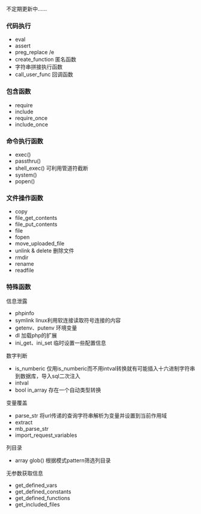 不定期更新中……

### 代码执行

- eval 
- assert
- preg_replace /e
- create_function 匿名函数
- 字符串拼接执行函数
- call_user_func 回调函数

### 包含函数

- require
- include
- require_once
- include_once

### 命令执行函数

- exec()
- passthru()
- shell_exec() 可利用管道符截断
- system()
- popen()

### 文件操作函数

- copy
- file_get_contents
- file_put_contents
- file
- fopen
- move_uploaded_file
- unlink & delete 删除文件
- rmdir
- rename
- readfile

### 特殊函数

信息泄露

- phpinfo
- symlink linux利用软连接读取符号连接的内容
- getenv、putenv 环境变量
- dl 加载php的扩展
- ini_get、ini_set 临时设置一些配置信息

数字判断

- is_numberic  仅用is_numberic而不用intval转换就有可能插入十六进制字符串到数据库，导入sql二次注入
- intval 
- bool in_array 存在一个自动类型转换

变量覆盖

- parse_str 将url传递的查询字符串解析为变量并设置到当前作用域
- extract
- mb_parse_str
- import_request_variables

列目录

- array glob() 根据模式pattern筛选列目录

无参数获取信息

- get_defined_vars
- get_defined_constants
- get_defined_functions
- get_included_files